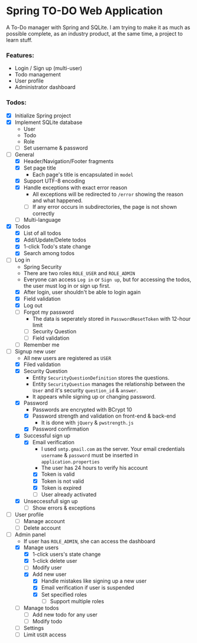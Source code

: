 # Spring TO-DO Web Application
A To-Do manager with Spring and SQLite. I am trying to make it as much as possible complete, as an industry product, at the same time, a project to learn stuff.

### Features:
- Login / Sign up (multi-user)
- Todo management
- User profile
- Administrator dashboard


### Todos:

- [x] Initialize Spring project
- [x] Implement SQLite database
	- User
	- Todo
	- Role
	- [ ] Set username & password
- [ ] General
	- [x] Header/Navigation/Footer fragments
	- [x] Set page title
		- Each page&#39;s title is encapsulated in `model`
	- [x] Support UTF-8 encoding
	- [x] Handle exceptions with exact error reason
		- All exceptions will be redirected to `/error` showing the reason and what happened.
		- [ ] If any error occurs in subdirectories, the page is not shown correctly
	- [ ] Multi-language
- [x] Todos
	- [x] List of all todos
	- [x] Add/Update/Delete todos
	- [x] 1-click Todo's state change
	- [x] Search among todos
- [ ] Log in
	- Spring Security 
	- There are two roles `ROLE_USER` and `ROLE_ADMIN`
	- Everyone can access `Log in` or `Sign up`, but for accessing the todos, the user must log in or sign up first.
	- [x] After login, user shouldn't be able to login again
	- [x] Field validation
	- [x] Log out
	- [ ] Forgot my password
		- The data is seperately stored in `PasswordResetToken` with 12-hour limit
		- [ ] Security Question
		- [ ] Field validation
	- [ ] Remember me
- [ ] Signup new user
	- All new users are registered as `USER`
	- [x] Filed validation
	- [x] Security Question
		- Entity `SecurityQuestionDefinition` stores the questions.
		- Entity `SecurityQuestion` manages the relationship between the `User` and it&#39;s security `question_id` & `answer`.
		- It appears while signing up or changing password.
	- [x] Password
		- Passwords are encrypted with BCrypt 10
		- [x] Password strength and validation on front-end & back-end
			- It is done with `jQuery` & `pwstrength.js`
		- [x] Password confirmation
	- [x] Successful sign up
		- [x] Email verification
			- I used `smtp.gmail.com` as the server. Your email credentials `username` & `password` must be inserted in `application.properties`
			- The user has 24 hours to verify his account
			- [x] Token is valid
			- [x] Token is not valid
			- [x] Token is expired
			- [ ] User already activated
	- [x] Unseccessfull sign up
		- [ ] Show errors & exceptions
- [ ] User profile
	- [ ] Manage account
	- [ ] Delete account
- [ ] Admin panel
	- If user has `ROLE_ADMIN`, she can access the dashboard
	- [x] Manage users
		- [x] 1-click users's state change
		- [x] 1-click delete user
		- [ ] Modify user
		- [x] Add new user
			- [x] Handle mistakes like signing up a new user
			- [x] Email verification if user is suspended
			- [x] Set specified roles
				- [ ] Support multiple roles
	- [ ] Manage todos
		- [ ] Add new todo for any user
		- [ ] Modify todo
	- [ ] Settings
	- [ ] Limit `USER` access